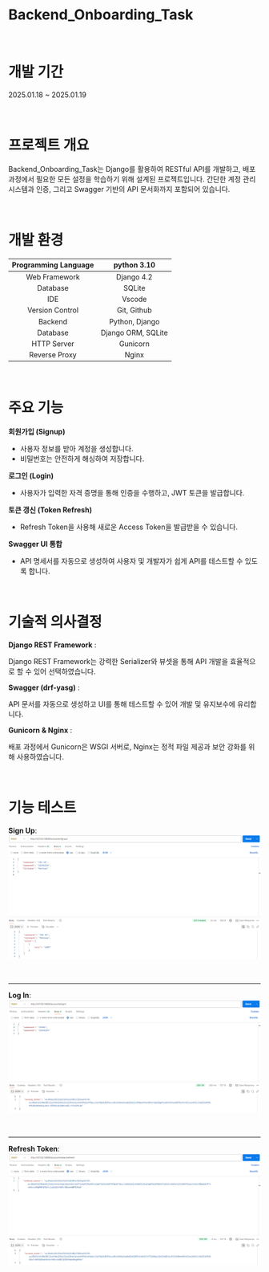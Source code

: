 # Backend_Onboarding_Task

<br>

# 개발 기간
2025.01.18 ~ 2025.01.19

<br>

# 프로젝트 개요
Backend_Onboarding_Task는 Django를 활용하여 RESTful API를 개발하고, 배포 과정에서 필요한 모든 설정을 학습하기 위해 설계된 프로젝트입니다. 간단한 계정 관리 시스템과 인증, 그리고 Swagger 기반의 API 문서화까지 포함되어 있습니다.

<br>

# 개발 환경
|Programming Language| python 3.10|
|:----------------:|:----------------:|
| Web Framework | Django 4.2|
| Database | SQLite|
| IDE | Vscode |
| Version Control | Git, Github |
| Backend | Python, Django |
| Database | Django ORM, SQLite |
| HTTP Server | Gunicorn |
| Reverse Proxy | Nginx |

<br>

# 주요 기능
**회원가입 (Signup)**
- 사용자 정보를 받아 계정을 생성합니다.
- 비밀번호는 안전하게 해싱하여 저장합니다.

**로그인 (Login)**
- 사용자가 입력한 자격 증명을 통해 인증을 수행하고, JWT 토큰을 발급합니다.

**토큰 갱신 (Token Refresh)**
- Refresh Token을 사용해 새로운 Access Token을 발급받을 수 있습니다.

**Swagger UI 통합**
- API 명세서를 자동으로 생성하여 사용자 및 개발자가 쉽게 API를 테스트할 수 있도록 합니다.

<br>

# 기술적 의사결정
**Django REST Framework** : 

Django REST Framework는 강력한 Serializer와 뷰셋을 통해 API 개발을 효율적으로 할 수 있어 선택하였습니다.

**Swagger (drf-yasg)** : 

API 문서를 자동으로 생성하고 UI를 통해 테스트할 수 있어 개발 및 유지보수에 유리합니다.

**Gunicorn & Nginx** : 

배포 과정에서 Gunicorn은 WSGI 서버로, Nginx는 정적 파일 제공과 보안 강화를 위해 사용하였습니다.

<br>

# 기능 테스트
**Sign Up**:
![Sign Up](https://github.com/Kyuho09/Backend_Onboarding_Task/blob/main/images/Signin.png)

<br>

---

**Log In**:
![Log in](https://github.com/Kyuho09/Backend_Onboarding_Task/blob/main/images/login.png)

<br>

---

**Refresh Token**:
![Refresh Token](https://github.com/Kyuho09/Backend_Onboarding_Task/blob/main/images/refresh.png)